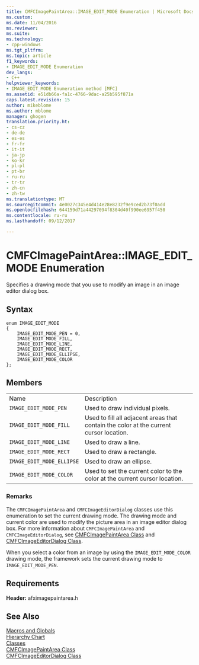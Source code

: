 ```yaml
---
title: CMFCImagePaintArea::IMAGE_EDIT_MODE Enumeration | Microsoft Docs
ms.custom: 
ms.date: 11/04/2016
ms.reviewer: 
ms.suite: 
ms.technology:
- cpp-windows
ms.tgt_pltfrm: 
ms.topic: article
f1_keywords:
- IMAGE_EDIT_MODE Enumeration
dev_langs:
- C++
helpviewer_keywords:
- IMAGE_EDIT_MODE Enumeration method [MFC]
ms.assetid: e51db66a-fa1c-4766-9dac-a25b595f871a
caps.latest.revision: 15
author: mikeblome
ms.author: mblome
manager: ghogen
translation.priority.ht:
- cs-cz
- de-de
- es-es
- fr-fr
- it-it
- ja-jp
- ko-kr
- pl-pl
- pt-br
- ru-ru
- tr-tr
- zh-cn
- zh-tw
ms.translationtype: MT
ms.sourcegitcommit: 4e0027c345e4d414e28e8232f9e9ced2b73f0add
ms.openlocfilehash: 644159d71a44297094f8304d40f990ee6957f450
ms.contentlocale: ru-ru
ms.lasthandoff: 09/12/2017

---
```

# <a name="cmfcimagepaintareaimageeditmode-enumeration"></a>CMFCImagePaintArea::IMAGE_EDIT_MODE Enumeration
Specifies a drawing mode that you use to modify an image in an image editor dialog box.  
  
## <a name="syntax"></a>Syntax  
  
```  
enum IMAGE_EDIT_MODE  
{  
    IMAGE_EDIT_MODE_PEN = 0,  
    IMAGE_EDIT_MODE_FILL, 
    IMAGE_EDIT_MODE_LINE, 
    IMAGE_EDIT_MODE_RECT, 
    IMAGE_EDIT_MODE_ELLIPSE, 
    IMAGE_EDIT_MODE_COLOR 
};  
```  
  
## <a name="members"></a>Members  
  
|||  
|-|-|  
|Name|Description|  
|`IMAGE_EDIT_MODE_PEN`|Used to draw individual pixels.|  
|`IMAGE_EDIT_MODE_FILL`|Used to fill all adjacent areas that contain the color at the current cursor location.|  
|`IMAGE_EDIT_MODE_LINE`|Used to draw a line.|  
|`IMAGE_EDIT_MODE_RECT`|Used to draw a rectangle.|  
|`IMAGE_EDIT_MODE_ELLIPSE`|Used to draw an ellipse.|  
|`IMAGE_EDIT_MODE_COLOR`|Used to set the current color to the color at the current cursor location.|  
  
### <a name="remarks"></a>Remarks  
 The `CMFCImagePaintArea` and `CMFCImageEditorDialog` classes use this enumeration to set the current drawing mode. The drawing mode and current color are used to modify the picture area in an image editor dialog box. For more information about `CMFCImagePaintArea` and `CMFCImageEditorDialog`, see [CMFCImagePaintArea Class](../../mfc/reference/cmfcimagepaintarea-class.md) and [CMFCImageEditorDialog Class](../../mfc/reference/cmfcimageeditordialog-class.md).  
  
 When you select a color from an image by using the `IMAGE_EDIT_MODE_COLOR` drawing mode, the framework sets the current drawing mode to `IMAGE_EDIT_MODE_PEN`.  
  
## <a name="requirements"></a>Requirements  
 **Header:** afximagepaintarea.h  
  
## <a name="see-also"></a>See Also  
 [Macros and Globals](../../mfc/reference/mfc-macros-and-globals.md)   
 [Hierarchy Chart](../../mfc/hierarchy-chart.md)   
 [Classes](../../mfc/reference/mfc-classes.md)   
 [CMFCImagePaintArea Class](../../mfc/reference/cmfcimagepaintarea-class.md)   
 [CMFCImageEditorDialog Class](../../mfc/reference/cmfcimageeditordialog-class.md)

